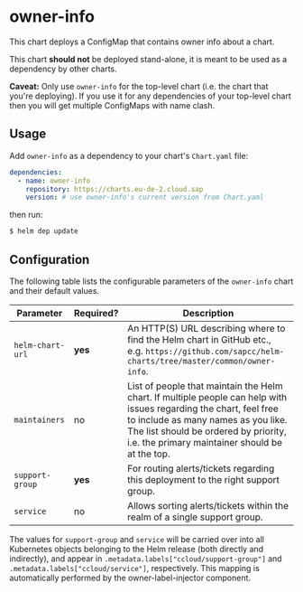 # owner-info

This chart deploys a ConfigMap that contains owner info about a chart.

This chart **should not** be deployed stand-alone, it is meant to be used as a dependency
by other charts.

**Caveat:** Only use `owner-info` for the top-level chart (i.e. the chart that you're
deploying). If you use it for any dependencies of your top-level chart then you will get
multiple ConfigMaps with name clash.

## Usage

Add `owner-info` as a dependency to your chart's `Chart.yaml` file:

```yaml
dependencies:
  - name: owner-info
    repository: https://charts.eu-de-2.cloud.sap
    version: # use owner-info's current version from Chart.yaml
```

then run:

```sh
$ helm dep update
```

## Configuration

The following table lists the configurable parameters of the `owner-info` chart and their default values.

| Parameter | Required? | Description |
| --------- | --------- | ----------- |
| `helm-chart-url` | **yes** | An HTTP(S) URL describing where to find the Helm chart in GitHub etc., e.g. `https://github.com/sapcc/helm-charts/tree/master/common/owner-info`. |
| `maintainers` | no | List of people that maintain the Helm chart. If multiple people can help with issues regarding the chart, feel free to include as many names as you like. The list should be ordered by priority, i.e. the primary maintainer should be at the top. |
| `support-group` | **yes** | For routing alerts/tickets regarding this deployment to the right support group. |
| `service` | no | Allows sorting alerts/tickets within the realm of a single support group. |

The values for `support-group` and `service` will be carried over into all Kubernetes objects belonging to the Helm release (both directly and indirectly), and appear in `.metadata.labels["ccloud/support-group"]` and `.metadata.labels["ccloud/service"]`, respectively. This mapping is automatically performed by the owner-label-injector component.
